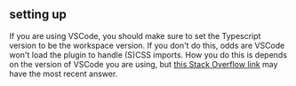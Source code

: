 ## setting up

If you are using VSCode, you should make sure to set the Typescript version to be the workspace version. If you don't do this, odds are VSCode won't load the plugin to handle (S)CSS imports. How you do this is depends on the version of VSCode you are using, but [this Stack Overflow link](https://stackoverflow.com/questions/39668731/what-typescript-version-is-visual-studio-code-using-how-to-update-it) may have the most recent answer.
